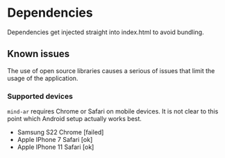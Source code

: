 # Dependencies

Dependencies get injected straight into index.html to avoid bundling.

## Known issues

The use of open source libraries causes a serious of issues that limit the usage of the application. 

### Supported devices

`mind-ar` requires Chrome or Safari on mobile devices. It is not clear to this point which Android setup actually works best. 
* Samsung S22 Chrome [failed]
* Apple IPhone 7 Safari [ok]
* Apple IPhone 11 Safari [ok]



